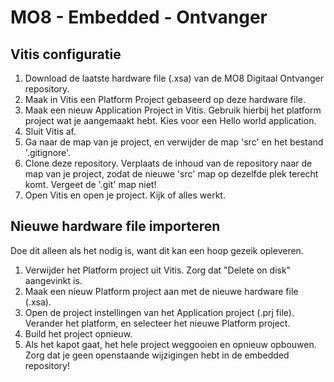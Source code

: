 # MO8 - Embedded - Ontvanger

## Vitis configuratie
1. Download de laatste hardware file (.xsa) van de MO8 Digitaal Ontvanger repository.
2. Maak in Vitis een Platform Project gebaseerd op deze hardware file.
3. Maak een nieuw Application Project in Vitis. Gebruik hierbij het platform project wat je aangemaakt hebt.
Kies voor een Hello world application.
4. Sluit Vitis af.
5. Ga naar de map van je project, en verwijder de map 'src' en het bestand '.gitignore'.
6. Clone deze repository. Verplaats de inhoud van de repository naar de map van je project, zodat de nieuwe 'src' map op dezelfde plek terecht komt. Vergeet de '.git' map niet!
7. Open Vitis en open je project. Kijk of alles werkt.

## Nieuwe hardware file importeren
Doe dit alleen als het nodig is, want dit kan een hoop gezeik opleveren.
1. Verwijder het Platform project uit Vitis. Zorg dat "Delete on disk" aangevinkt is.
2. Maak een nieuw Platform project aan met de nieuwe hardware file (.xsa).
3. Open de project instellingen van het Application project (.prj file). Verander het platform, en selecteer het nieuwe Platform project.
4. Build het project opnieuw.
5. Als het kapot gaat, het hele project weggooien en opnieuw opbouwen. Zorg dat je geen openstaande wijzigingen hebt in de embedded repository!